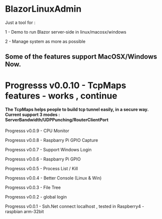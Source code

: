 # BlazorLinuxAdmin

Just a tool for :

1 - Demo to run Blazor server-side in linux/macosx/windows

2 - Manage system as more as possible

## Some of the features support MacOSX/Windows Now.

# Progresss v0.0.10 - TcpMaps features - works , continue

#### The TcpMaps helps people to build tcp tunnel easily, in a secure way. Current support 3 modes : ServerBandwidth/UDPPunching/RouterClientPort 

Progresss v0.0.9 - CPU Monitor

Progresss v0.0.8 - Raspbarry Pi GPIO Capture

Progresss v0.0.7 - Support Windows Login

Progresss v0.0.6 - Raspbarry Pi GPIO

Progresss v0.0.5 - Process List / Kill

Progresss v0.0.4 - Better Console (Linux & Win)

Progresss v0.0.3 - File Tree

Progresss v0.0.2 - global login 

Progresss v0.0.1 - Ssh.Net connect localhost , tested in Raspberry4 - raspbian arm-32bit
